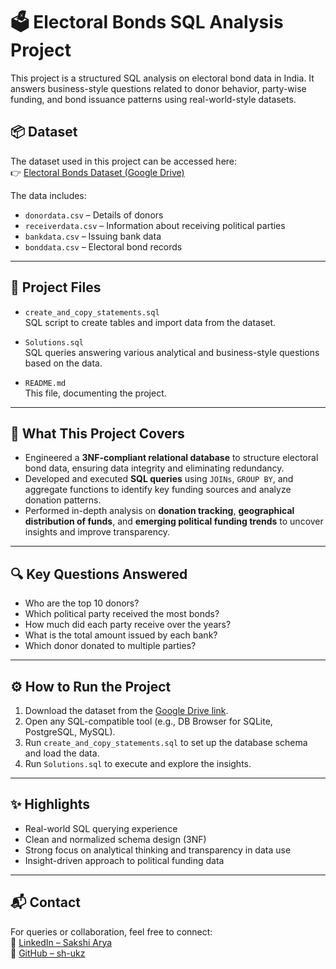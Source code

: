 # 🗳️ Electoral Bonds SQL Analysis Project

This project is a structured SQL analysis on electoral bond data in India. It answers business-style questions related to donor behavior, party-wise funding, and bond issuance patterns using real-world-style datasets.

## 📦 Dataset

The dataset used in this project can be accessed here:  
👉 [Electoral Bonds Dataset (Google Drive)](https://drive.google.com/drive/folders/1AHTpFAfFXTzPLJigl9MZWOUlyVO7LVzz)

The data includes:
- `donordata.csv` – Details of donors
- `receiverdata.csv` – Information about receiving political parties
- `bankdata.csv` – Issuing bank data
- `bonddata.csv` – Electoral bond records

---

## 🧾 Project Files

- `create_and_copy_statements.sql`  
  SQL script to create tables and import data from the dataset.

- `Solutions.sql`  
  SQL queries answering various analytical and business-style questions based on the data.

- `README.md`  
  This file, documenting the project.

---

## 🧠 What This Project Covers

- Engineered a **3NF-compliant relational database** to structure electoral bond data, ensuring data integrity and eliminating redundancy.
- Developed and executed **SQL queries** using `JOINs`, `GROUP BY`, and aggregate functions to identify key funding sources and analyze donation patterns.
- Performed in-depth analysis on **donation tracking**, **geographical distribution of funds**, and **emerging political funding trends** to uncover insights and improve transparency.

---

## 🔍 Key Questions Answered

- Who are the top 10 donors?
- Which political party received the most bonds?
- How much did each party receive over the years?
- What is the total amount issued by each bank?
- Which donor donated to multiple parties?

---

## ⚙️ How to Run the Project

1. Download the dataset from the [Google Drive link](https://drive.google.com/drive/folders/1AHTpFAfFXTzPLJigl9MZWOUlyVO7LVzz).
2. Open any SQL-compatible tool (e.g., DB Browser for SQLite, PostgreSQL, MySQL).
3. Run `create_and_copy_statements.sql` to set up the database schema and load the data.
4. Run `Solutions.sql` to execute and explore the insights.

---

## ✨ Highlights

- Real-world SQL querying experience
- Clean and normalized schema design (3NF)
- Strong focus on analytical thinking and transparency in data use
- Insight-driven approach to political funding data

---

## 📬 Contact

For queries or collaboration, feel free to connect:  
🔗 [LinkedIn – Sakshi Arya](https://www.linkedin.com/in/arya-sakshi)  
🔗 [GitHub – sh-ukz](https://github.com/sh-ukz)

